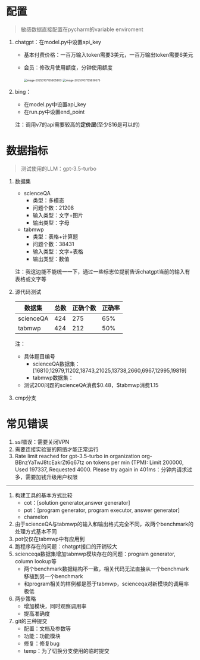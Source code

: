# 配置

> 敏感数据直接配置在pycharm的variable enviroment

1. chatgpt：在model.py中设置api_key

   * 基本付费价格：一百万输入token需要3美元，一百万输出token需要6美元

   * 会员：修改月使用额度，分钟使用额度

     <img src="https://arnovc.oss-cn-beijing.aliyuncs.com/img/image-20250107155605800.png" alt="image-20250107155605800" style="zoom:50%;" />

     <img src="https://arnovc.oss-cn-beijing.aliyuncs.com/img/image-20250107155636575.png" alt="image-20250107155636575" style="zoom:50%;" />

2. bing：

   * 在model.py中设置api_key
   * 在run.py中设置end_point

   注：调用v7的api需要较高的**定价层**(至少S16是可以的)



# 数据指标

> 测试使用的LLM：gpt-3.5-turbo

1. 数据集

   * scienceQA
     * 类型：多模态
     * 问题个数：21208
     * 输入类型：文字+图片
     * 输出类型：字母
   * tabmwp
     * 类型：表格+计算题
     * 问题个数：38431
     * 输入类型：文字+表格
     * 输出类型：数值

   注：我这边能不能统一一下，通过一些标志位提前告诉chatgpt当前的输入有表格或文字等

2. 源代码测试

   | 数据集    | 总数 | 正确个数 | 正确率 |
   | --------- | ---- | -------- | ------ |
   | scienceQA | 424  | 275      | 65%    |
   | tabmwp    | 424  | 212      | 50%    |

   注：
   
   * 具体题目编号
     * scienceQA数据集：[16810,12979,11202,18743,21025,13738,2660,6967,12995,19819]
     * tabmwp数据集：
   * 测试200问题的scienceQA消费\$0.48，\$tabmwp消费1.15
   
3. cmp分支

   



# 常见错误

1. ssl错误：需要关闭VPN
1. 需要连接实验室的网络才能正常运行
1. Rate limit reached for gpt-3.5-turbo in organization org-BBnzYaTwJ8tcEakrZt6q67tz on tokens per min (TPM): Limit 200000, Used 197337, Requested 4000. Please try again in 401ms：分钟内请求过多，需要加钱升级用户权限



------

1. 构建工具的基本方式比较
   * cot：[solution generator,answer generator]
   * pot：[program generator, program executor, answer generator]
   * chamelon
2. 由于scienceQA与tabmwp的输入和输出格式完全不同，故两个benchmark的处理方式基本不同
3. pot仅仅在tabmwp中有应用到
4. 跑程序存在的问题：chatgpt接口的开销较大
5. scienceqa数据集增加tabmwp模块存在的问题：program generator, column lookup等
   * 两个benchmark数据结构不一致，相关代码无法直接从一个benchmark移植到另一个benchmark
   * 和program相关的样例都是基于tabmwp，scienceqa对新模块的调用率极低
6. 两步策略
   * 增加模块，同时观察调用率
   * 提高准确度
7. git的三种提交
   * 配置：文档及参数等
   * 功能：功能模块
   * 修复：修复bug
   * temp：为了切换分支使用的临时提交
